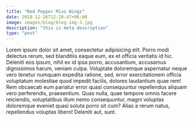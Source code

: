 ```yaml
---
title: "Red Pepper Miso Wings"
date: 2018-12-26T12:28:47+06:00
image: images/blog/blog-img-3.jpg
description: "this is meta description"
type: "post"
---
```


Lorem ipsum dolor sit amet, consectetur adipisicing elit. Porro modi delectus rerum, sed blanditiis eaque eum, ex et officia veritatis id hic. Deleniti eos ipsum, nihil ex id ipsa porro, accusantium, accusamus dignissimos harum, veniam culpa. Voluptate doloremque aspernatur neque vero tenetur numquam expedita ratione, sed, error exercitationem officia voluptatum molestiae quod impedit facilis, dolores laudantium quae rem! Rem obcaecati eum pariatur error quasi consequuntur repellendus aliquam vero perferendis, praesentium. Quas nulla, quae tempore omnis facere reiciendis, voluptatibus illum nemo consequuntur, magni voluptas doloremque eveniet quasi soluta porro sit cum? Alias a rerum natus, repellendus voluptas libero! Deleniti aut, sunt.

<div id="graphcomment"></div>
